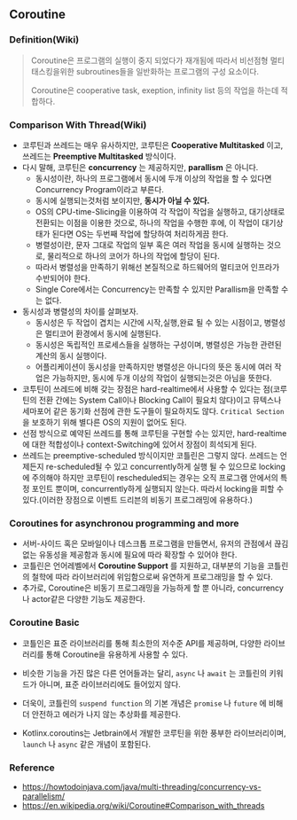 ## Coroutine

### Definition(Wiki)

> Coroutine은 프로그램의 실행이 중지 되었다가 재개됨에 따라서 비선점형 멀티 태스킹을위한 subroutines들을 일반화하는 프로그램의 구성 요소이다. 
>
> Coroutine은 cooperative task, exeption, infinity list 등의 작업을 하는데 적합하다.



### Comparison With Thread(Wiki)

- 코루틴과 쓰레드는 매우 유사하지만, 코루틴은 **Cooperative Multitasked** 이고, 쓰레드는 **Preemptive Multitasked** 방식이다. 
- 다시 말해, 코루틴은 **concurrency** 는 제공하지만, **parallism** 은 아니다. 
	- 동시성이란, 하나의 프로그램에서 동시에 두개 이상의 작업을 할 수 있다면 Concurrency Program이라고 부른다.
	- 동시에 실행되는것처럼 보이지만, **동시가 아닐 수 있다.**
	- OS의 CPU-time-Slicing을 이용하여 각 작업이 작업을 실행하고, 대기상태로 전환되는 이점을 이용한 것으로, 하나의 작업을 수행한 후에, 이 작업이 대기상태가 된다면 OS는 두번째 작업에 할당하여 처리하게끔 한다.
	- 병렬성이란, 문자 그대로 작업의 일부 혹은 여러 작업을 동시에 실행하는 것으로, 물리적으로 하나의 코어가 하나의 작업에 할당이 된다.
	- 따라서 병렬성을 만족하기 위해선 본질적으로 하드웨어의 멀티코어 인프라가 수반되어야 한다.
	- Single Core에서는 Concurrency는 만족할 수 있지만 Parallism을 만족할 수는 없다.
- 동시성과 병렬성의 차이를 살펴보자.
	- 동시성은 두 작업이 겹치는 시간에 시작,실행,완료 될 수 있는 시점이고, 병렬성은 멀티코어 환경에서 동시에 실행된다.
	- 동시성은 독립적인 프로세스들을 실행하는 구성이며, 병렬성은 가능한 관련된 계산의 동시 실행이다.
	- 어플리케이션이 동시성을 만족하지만 병렬성은 아니다의 뜻은 동시에 여러 작업은 가능하지만, 동시에 두개 이상의 작업이 실행되는것은 아님을 뜻한다. 
- 코투틴이 쓰레드에 비해 갖는 장점은 hard-realtime에서 사용할 수 있다는 점(코루틴의 전환 간에는 System Call이나 Blocking Call이 필요치 않다)이고 뮤텍스나 세마포어 같은 동기화 선점에 관한 도구들이 필요하지도 않다. `Critical Section` 을 보호하기 위해 별다른 OS의 지원이 없어도 된다.
- 선점 방식으로 예약된 쓰레드를 통해 코루틴을 구현할 수는 있지만, hard-realtime에 대한 적합성이나 context-Switching에 있어서 장점이 희석되게 된다.
- 쓰레드는 preemptive-scheduled 방식이지만 코틀린은 그렇지 않다. 쓰레드는 언제든지 re-scheduled될 수 있고 concurrently하게 실행 될 수 있으므로 locking에 주의해야 하지만 코루틴이 rescheduled되는 경우는 오직 프로그램 안에서의 특정 포인트 뿐이며, concurrently하게 실행되지 않는다. 따라서 locking을 피할 수 있다.(이러한 장점으로 이벤트 드리븐의 비동기 프로그래밍에 유용하다.)



### Coroutines for asynchronou programming and more

- 서버-사이드 혹은 모바일이나 데스크톱 프로그램을 만들면서, 유저의 관점에서 끊김없는 유동성을 제공함과 동시에 필요에 따라 확장할 수 있어야 한다. 
- 코틀린은 언어레벨에서 **Coroutine Support** 를 지원하고, 대부분의 기능을 코틀린의 철학에 따라 라이브러리에 위임함으로써 유연하게 프로그래밍을 할 수 있다.
- 추가로, Coroutine은 비동기 프로그래밍을 가능하게 할 뿐 아니라, concurrency나 actor같은 다양한 기능도 제공한다.



### Coroutine Basic

- 코틀인은 표준 라이브러리를 통해 최소한의 저수준 API를 제공하며, 다양한 라이브러리를 통해 Coroutine을 유용하게 사용할 수 있다.

- 비슷한 기능을 가진 많은 다른 언어들과는 달리, `async` 나 `await` 는 코틀린의 키워드가 아니며, 표준 라이브러리에도 들어있지 않다.

- 더욱이, 코틀린의 `suspend function` 의 기본 개념은 `promise` 나 `future` 에 비해 더 안전하고 에러가 나지 않는 추상화를 제공한다.

- Kotlinx.coroutins는 Jetbrain에서 개발한 코루틴을 위한 풍부한 라이브러리이며, `launch` 나 `async` 같은 개념이 포함된다.

	

### Reference

- https://howtodoinjava.com/java/multi-threading/concurrency-vs-parallelism/
- https://en.wikipedia.org/wiki/Coroutine#Comparison_with_threads
